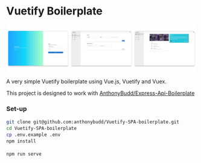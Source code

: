 # Vuetify Boilerplate
<p align="center">
<img width="500" src="https://raw.githubusercontent.com/anthonybudd/Vuetify-SPA-boilerplate/main/public/img/screenshots.png?v=1">
</p>

A very simple Vuetify boilerplate using Vue.js, Vuetify and Vuex.

This project is designed to work with [AnthonyBudd/Express-Api-Boilerplate](https://github.com/anthonybudd/express-api-boilerplate)


### Set-up
```sh
git clone git@github.com:anthonybudd/Vuetify-SPA-boilerplate.git
cd Vuetify-SPA-boilerplate
cp .env.example .env
npm install

npm run serve
```
